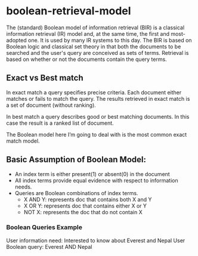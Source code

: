 # boolean-retrieval-model
The (standard) Boolean model of information retrieval (BIR) is a classical information retrieval (IR) model and, at the same time, the first and most-adopted one. It is used by many IR systems to this day. The BIR is based on Boolean logic and classical set theory in that both the documents to be searched and the user's query are conceived as sets of terms. Retrieval is based on whether or not the documents contain the query terms.

## Exact vs Best match
In exact match a query specifies precise criteria. Each document either matches or fails to match the query. The results retrieved in exact match is a set of document (without ranking).

In best match a query describes good or best matching documents. In this case the result is a ranked list of document. 

The Boolean model here I’m going to deal with is the most common exact match model.

## Basic Assumption of Boolean Model:

* An index term is either present(1) or absent(0) in the document
* All index terms provide equal evidence with respect to information needs.
* Queries are Boolean combinations of index terms.
  * X AND Y: represents doc that contains both X and Y
  * X OR Y: represents doc that contains either X or Y
  * NOT X: represents the doc that do not contain X

### Boolean Queries Example
User information need: Interested to know about Everest and Nepal
User Boolean query: Everest AND Nepal
